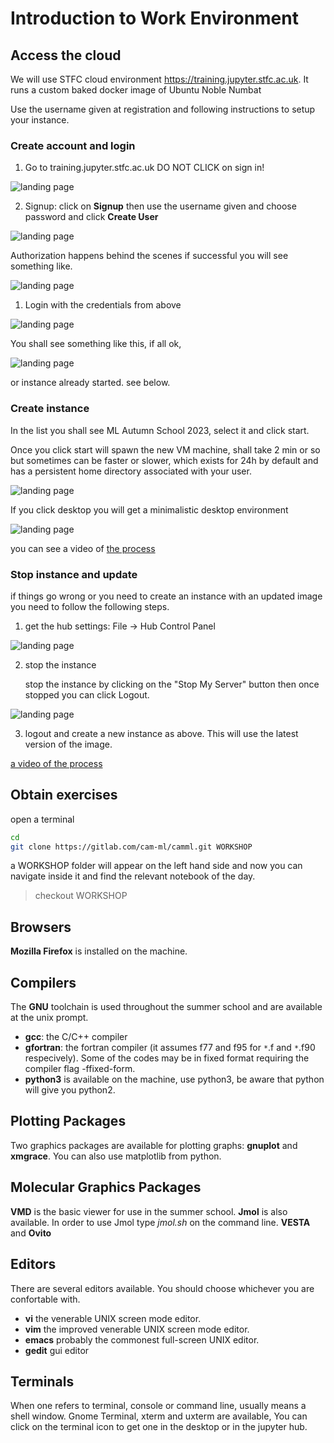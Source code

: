 # Introduction to Work Environment

## Access the cloud

We will use STFC cloud environment
<https://training.jupyter.stfc.ac.uk>. It runs a custom baked docker
image of Ubuntu Noble Numbat

Use the username given at registration and following instructions to
setup your instance.

### Create account and login

1.  Go to training.jupyter.stfc.ac.uk DO NOT CLICK on sign in!

   ![landing page](figs/01-startup-screen.webp)

2.  Signup: click on **Signup** then use the username given and choose
    password and click **Create User**

   ![landing page](figs/02-signup.webp)

Authorization happens behind the scenes if successful you will see
something like.

![landing page](figs/03-success.webp)

1.  Login with the credentials from above


   ![landing page](figs/04-login.webp)

You shall see something like this, if all ok,

![landing page](figs/05-success.webp)

or instance already started. see below.

### Create instance

In the list you shall see ML Autumn School 2023, select it and click start.

Once you click start will spawn the new VM machine, shall take 2 min or
so but sometimes can be faster or slower, which exists for 24h by
default and has a persistent home directory associated with your user.


   ![landing page](figs/06-instance.webp)

If you click desktop you will get a minimalistic desktop environment

   ![landing page](figs/07-desktop.webp)

you can see a video of [the process](https://youtu.be/0D6qKeVWuYk)

### Stop instance and update

if things go wrong or you need to create an instance with an updated
image you need to follow the following steps.

1.  get the hub settings: File -\> Hub Control Panel

   ![landing page](figs/01-hub.webp)

2.  stop the instance

    stop the instance by clicking on the "Stop My Server" button then
    once stopped you can click Logout.

   ![landing page](figs/02-stop.webp)


3.  logout and create a new instance as above. This will use the latest
    version of the image.

[a video of the process](https://youtu.be/R0rEl9DbG3k)


## Obtain exercises

open a terminal

``` bash
cd
git clone https://gitlab.com/cam-ml/camml.git WORKSHOP
```

a WORKSHOP folder will appear on the left hand side and now you can
navigate inside it and find the relevant notebook of the day.

> checkout WORKSHOP

## Browsers

**Mozilla Firefox** is installed on the machine.

## Compilers

The **GNU** toolchain is used throughout the summer school and are
available at the unix prompt.

-   **gcc**: the C/C++ compiler
-   **gfortran**: the fortran compiler (it assumes f77 and f95 for `*`.f
    and `*`.f90 respecively). Some of the codes may be in fixed format
    requiring the compiler flag -ffixed-form.
-   **python3** is available on the machine, use python3, be aware that
    python will give you python2.

## Plotting Packages

Two graphics packages are available for plotting graphs: **gnuplot** and
**xmgrace**. You can also use matplotlib from python.

## Molecular Graphics Packages

**VMD** is the basic viewer for use in the summer school. **Jmol** is
also available. In order to use Jmol type *jmol.sh* on the command line.
**VESTA** and **Ovito**

## Editors

There are several editors available. You should choose whichever you are
confortable with.

-   **vi** the venerable UNIX screen mode editor.
-   **vim** the improved venerable UNIX screen mode editor.
-   **emacs** probably the commonest full-screen UNIX editor.
-   **gedit** gui editor

## Terminals

When one refers to terminal, console or command line, usually means a
shell window. Gnome Terminal, xterm and uxterm are available, You can
click on the terminal icon to get one in the desktop or in the jupyter
hub.
